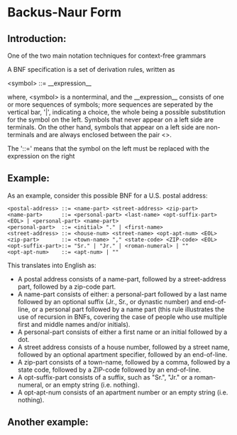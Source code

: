 # Backus-Naur Form

Introduction:
-------------
One of the two main notation techniques for context-free grammars

A BNF specification is a set of derivation rules, written as

\<symbol\> ::= \_\_expression\_\_

where, \<symbol\> is a nonterminal, and the \_\_expression\_\_ consists of one or more sequences of symbols; more sequences are seperated by the vertical bar, '|', indicating a choice, the whole being a possible substitution for the symbol on the left. Symbols that never appear on a left side are terminals. On the other hand, symbols that appear on a left side are non-terminals and are always enclosed between the pair <>.

The '::=' means that the symbol on the left must be replaced with the expression on the right

Example:
--------
As an example, consider this possible BNF for a U.S. postal address:

	<postal-address> ::= <name-part> <street-address> <zip-part>
	<name-part> 	 ::= <personal-part> <last-name> <opt-suffix-part> <EOL> | <personal-part> <name-part>
	<personal-part>  ::= <initial> "." | <first-name>
	<street-address> ::= <house-num> <street-name> <opt-apt-num> <EOL>
	<zip-part>		 ::= <town-name> "," <state-code> <ZIP-code> <EOL>
	<opt-suffix-part>::= "Sr." | "Jr." | <roman-numeral> | ""
	<opt-apt-num>	 ::= <apt-num> | ""

This translates into English as:
- A postal address consists of a name-part, followed by a street-address part, followed by a zip-code part.
- A name-part consists of either: a personal-part followed by a last name followed by an optional suffix (Jr., Sr., or dynastic number) and end-of-line, or a personal part followed by a name part (this rule illustrates the use of recursion in BNFs, covering the case of people who use multiple first and middle names and/or initials).
- A personal-part consists of either a first name or an initial followed by a dot.
- A street address consists of a house number, followed by a street name, followed by an optional apartment specifier, followed by an end-of-line.
- A zip-part consists of a town-name, followed by a comma, followed by a state code, followed by a ZIP-code followed by an end-of-line.
- A opt-suffix-part consists of a suffix, such as "Sr.", "Jr." or a roman-numeral, or an empty string (i.e. nothing).
- A opt-apt-num consists of an apartment number or an empty string (i.e. nothing).

Another example:
----------------

